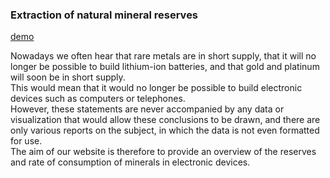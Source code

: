 
### Extraction of natural mineral reserves

[demo](https://github.com/asolayman/DataViz-World-ressources)

Nowadays we often hear that rare metals are in short supply, that it will no longer be possible to build lithium-ion batteries, and that gold and platinum will soon be in short supply.  
This would mean that it would no longer be possible to build electronic devices such as computers or telephones.  
However, these statements are never accompanied by any data or visualization that would allow these conclusions to 
be drawn, and there are only various reports on the subject, in which the data is not even formatted for use.  
The aim of our website is therefore to provide an overview of the reserves and rate of consumption of minerals in electronic devices.
